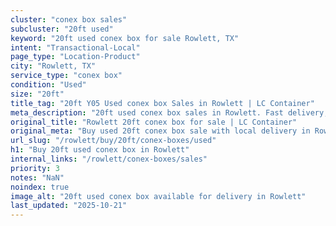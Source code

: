 ```yaml
---
cluster: "conex box sales"
subcluster: "20ft used"
keyword: "20ft used conex box for sale Rowlett, TX"
intent: "Transactional-Local"
page_type: "Location-Product"
city: "Rowlett, TX"
service_type: "conex box"
condition: "Used"
size: "20ft"
title_tag: "20ft Y05 Used conex box Sales in Rowlett | LC Container"
meta_description: "20ft used conex box sales in Rowlett. Fast delivery, competitive pricing. Serving conex boxes area. Quote ID: HJE. Call (214) 524-4168 for your free quote today."
original_title: "Rowlett 20ft conex box for sale | LC Container"
original_meta: "Buy used 20ft conex box sale with local delivery in Rowlett, TX. LC Container — local Since 2003. Request a fast quote today."
url_slug: "/rowlett/buy/20ft/conex-boxes/used"
h1: "Buy 20ft used conex box in Rowlett"
internal_links: "/rowlett/conex-boxes/sales"
priority: 3
notes: "NaN"
noindex: true
image_alt: "20ft used conex box available for delivery in Rowlett"
last_updated: "2025-10-21"
---
```


<!-- TODO: Add unique city/inventory copy, images, and internal links here. -->
